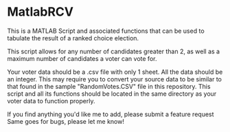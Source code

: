 # MatlabRCV
This is a MATLAB Script and associated functions that can be used to tabulate the result of a ranked choice election. 

This script allows for any number of candidates greater than 2, as well as a maximum number of candidates a voter can vote for.

Your voter data should be a .csv file with only 1 sheet. All the data should be an integer. This may require you to convert your
source data to be similar to that found in the sample "RandomVotes.CSV" file in this repository. This script and all its functions
should be located in the same directory as your voter data to function properly.

If you find anything you'd like me to add, please submit a feature request
Same goes for bugs, please let me know!

